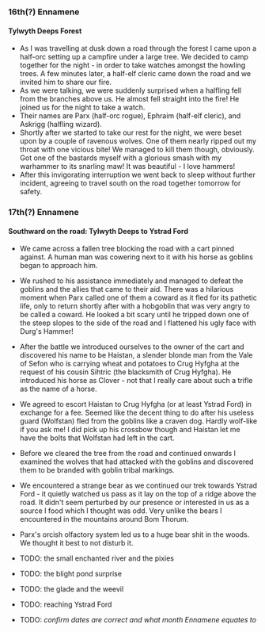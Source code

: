### 16th(?) Ennamene
#### Tylwyth Deeps Forest
* As I was travelling at dusk down a road through the forest I came upon a half-orc setting up a campfire under a large tree. We decided to camp together for the night - in order to take watches amongst the howling trees. A few minutes later, a half-elf cleric came down the road and we invited him to share our fire.
* As we were talking, we were suddenly surprised when a halfling fell from the branches above us. He almost fell straight into the fire! He joined us for the night to take a watch.
* Their names are Parx (half-orc rogue), Ephraim (half-elf cleric), and Askrigg (halfling wizard).
* Shortly after we started to take our rest for the night, we were beset upon by a couple of ravenous wolves. One of them nearly ripped out my throat with one vicious bite! We managed to kill them though, obviously. Got one of the bastards myself with a glorious smash with my warhammer to its snarling maw! It was beautiful - I love hammers!
* After this invigorating interruption we went back to sleep without further incident, agreeing to travel south on the road together tomorrow for safety.

### 17th(?) Ennamene
#### Southward on the road: Tylwyth Deeps to Ystrad Ford
* We came across a fallen tree blocking the road with a cart pinned against. A human man was cowering next to it with his horse as goblins began to approach him.
* We rushed to his assistance immediately and managed to defeat the goblins and the allies that came to their aid. There was a hilarious moment when Parx called one of them a coward as it fled for its pathetic life, only to return shortly after with a hobgoblin that was very angry to be called a coward. He looked a bit scary until he tripped down one of the steep slopes to the side of the road and I flattened his ugly face with Durg's Hammer!
* After the battle we introduced ourselves to the owner of the cart and discovered his name to be Haistan, a slender blonde man from the Vale of Sefon who is carrying wheat and potatoes to Crug Hyfgha at the request of his cousin Sihtric (the blacksmith of Crug Hyfgha). He introduced his horse as Clover - not that I really care about such a trifle as the name of a horse.
* We agreed to escort Haistan to Crug Hyfgha (or at least Ystrad Ford) in exchange for a fee. Seemed like the decent thing to do after his useless guard (Wolfstan) fled from the goblins like a craven dog. Hardly wolf-like if you ask me! I did pick up his crossbow though and Haistan let me have the bolts that Wolfstan had left in the cart.
* Before we cleared the tree from the road and continued onwards I examined the wolves that had attacked with the goblins and discovered them to be branded with goblin tribal markings.

* We encountered a strange bear as we continued our trek towards Ystrad Ford - it quietly watched us pass as it lay on the top of a ridge above the road. It didn't seem perturbed by our presence or interested in us as a source I food which I thought was odd. Very unlike the bears I encountered in the mountains around Bom Thorum.

* Parx's orcish olfactory system led us to a huge bear shit in the woods. We thought it best to not disturb it.


* TODO: the small enchanted river and the pixies
* TODO: the blight pond surprise
* TODO: the glade and the weevil
* TODO: reaching Ystrad Ford
* TODO: *confirm dates are correct and what month Ennamene equates to*
